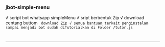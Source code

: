 ### jbot-simple-menu
√ script bot whatsapp simpleMenu
√ sript berbentuk Zip
√ download centang buttom <code> download Zip
√ semua bantuan terkait penginstalan sampai menjadi bot sudah diTutorialkan di Folder /tutor.js

---------
